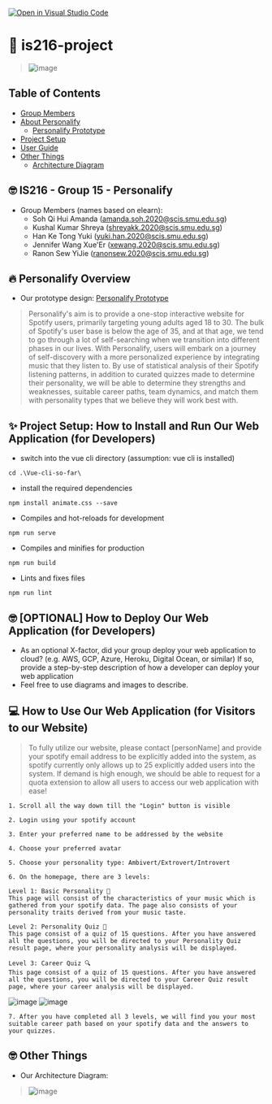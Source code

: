[![Open in Visual Studio Code](https://classroom.github.com/assets/open-in-vscode-f059dc9a6f8d3a56e377f745f24479a46679e63a5d9fe6f495e02850cd0d8118.svg)](https://classroom.github.com/online_ide?assignment_repo_id=454868&assignment_repo_type=GroupAssignmentRepo)
# 👋 is216-project
>![image](https://user-images.githubusercontent.com/89073166/141683543-1f203a44-2340-4d3d-aa29-ba2dbc8b8787.png)


## Table of Contents
* [Group Members](https://github.com/is216-supreme/is216-project-group15/blob/main/README.md#-is216---group-15---personalify)
* [About Personalify](https://github.com/is216-supreme/is216-project-group15/blob/main/README.md#-personalify-overview)
  * [Personalify Prototype](https://www.figma.com/file/wq8simGjxfhj4cyeCsuT3v/Personalify-Prototype?node-id=77%3A432)
* [Project Setup](https://github.com/is216-supreme/is216-project-group15/blob/main/README.md#-project-setup-how-to-install-and-run-our-web-application-for-developers)
* [User Guide](https://github.com/is216-supreme/is216-project-group15/blob/main/README.md#-how-to-use-our-web-application-for-visitors-to-our-website)
* [Other Things](https://github.com/is216-supreme/is216-project-group15#-other-things)
  * [Architecture Diagram](https://user-images.githubusercontent.com/89073166/141679482-fa0941a5-5076-4237-bbc8-e0f8f0c26f36.png)

## 🤓 IS216 - Group 15 - Personalify
* Group Members (names based on elearn):
  * Soh Qi Hui Amanda (amanda.soh.2020@scis.smu.edu.sg)
  * Kushal Kumar Shreya (shreyakk.2020@scis.smu.edu.sg)
  * Han Ke Tong Yuki (yuki.han.2020@scis.smu.edu.sg)
  * Jennifer Wang Xue'Er (xewang.2020@scis.smu.edu.sg)
  * Ranon Sew YiJie (ranonsew.2020@scis.smu.edu.sg)


## 🔥 Personalify Overview
* Our prototype design: [Personalify Prototype](https://www.figma.com/file/wq8simGjxfhj4cyeCsuT3v/Personalify-Prototype?node-id=77%3A432)
> Personalify's aim is to provide a one-stop interactive website for Spotify users, primarily targeting young adults aged 18 to 30. The bulk of Spotify's user base is below the age of 35, and at that age, we tend to go through a lot of self-searching when we transition into different phases in our lives. With Personalify, users will embark on a journey of self-discovery with a more personalized experience by integrating music that they listen to. By use of statistical analysis of their Spotify listening patterns, in addition to curated quizzes made to determine their personality, we will be able to determine they strengths and weaknesses, suitable career paths, team dynamics, and match them with personality types that we believe they will work best with.
<!-- * Describe your project. What is it called? What does it do? Why did you make this web application? Who will benefit from using your web application? Describe your users - who are they? (anyone? or specific target age group or gender? region? country?)
* Feel free to use diagrams and images to describe. For example, if you have a system architecture diagram, please place it here and describe it. If you have a business process diagram, you can also place it here and describe it. -->


## ✨ Project Setup: How to Install and Run Our Web Application (for Developers)
* switch into the vue cli directory (assumption: vue cli is installed)
```
cd .\Vue-cli-so-far\
```
* install the required dependencies
```
npm install animate.css --save
```
* Compiles and hot-reloads for development
```
npm run serve
```
* Compiles and minifies for production
```
npm run build
```
* Lints and fixes files
```
npm run lint
```
<!-- * If a new developer were to have access to your IS216 project GitHub repo (and subsequently your source code files) and replicate your development environment on his development laptop computer, what are the steps he should take?
* What does he needs to install on his development laptop computer? How can he download your project files and run it on his own computer?
* Provide a step-by-step description of how to get the development environment running. You can choose to do so for at least 1 Operating System (Windows 10 or Mac OS).
* Feel free to use diagrams and images to describe. -->


## 🤓 [OPTIONAL] How to Deploy Our Web Application (for Developers) ##
* As an optional X-factor, did your group deploy your web application to cloud? (e.g. AWS, GCP, Azure, Heroku, Digital Ocean, or similar) If so, provide a step-by-step description of how a developer can deploy your web application
* Feel free to use diagrams and images to describe.


## 💻 How to Use Our Web Application (for Visitors to our Website) ##
> To fully utilize our website, please contact [personName] and provide your spotify email address to be explicitly added into the system, as spotify currently only allows up to 25 explicitly added users into the system. If demand is high enough, we should be able to request for a quota extension to allow all users to access our web application with ease!
<!-- * Yay! Your website is READY for visitors!
* Provide a step-by-step description of what the user/visitor can/should do upon visiting your website for the first time. -->
```
1. Scroll all the way down till the "Login" button is visible
```
```
2. Login using your spotify account
```
```
3. Enter your preferred name to be addressed by the website
```
```
4. Choose your preferred avatar
```
```
5. Choose your personality type: Ambivert/Extrovert/Introvert
```
```
6. On the homepage, there are 3 levels:
```
```
Level 1: Basic Personality 🎵
This page will consist of the characteristics of your music which is gathered from your spotify data. The page also consists of your personality traits derived from your music taste.

Level 2: Personality Quiz 👤
This page consist of a quiz of 15 questions. After you have answered all the questions, you will be directed to your Personality Quiz result page, where your personality analysis will be displayed.

Level 3: Career Quiz 🔍
This page consist of a quiz of 15 questions. After you have answered all the questions, you will be directed to your Career Quiz result page, where your career analysis will be displayed.
```
![image](https://user-images.githubusercontent.com/89073166/141683848-945260e9-2e41-403c-8355-7088b3149c1c.png) ![image](https://user-images.githubusercontent.com/89073166/141683873-5f681992-75eb-4de8-a500-e9356670bcad.png)



```
7. After you have completed all 3 levels, we will find you your most suitable career path based on your spotify data and the answers to your quizzes.
```
<!--* It would be wonderful if you could include **screenshot images** of web pages to demonsrate what the user/visitor can/should do. -->


## 🤓 Other Things ##
* Our Architecture Diagram: 
> ![image](https://user-images.githubusercontent.com/89073166/141679482-fa0941a5-5076-4237-bbc8-e0f8f0c26f36.png)




